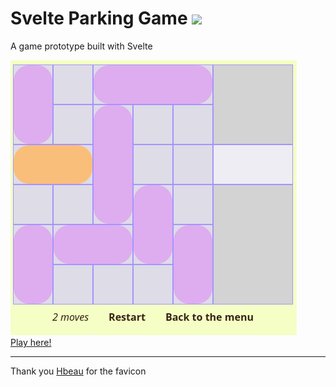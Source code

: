 # Svelte Parking Game [![](https://github.com/obr-09/svelte-parking-game/actions/workflows/deploy.yml/badge.svg)](https://obr-09.github.io/svelte-parking-game/)

A game prototype built with Svelte  

[![](./screenshot.png)](https://obr-09.github.io/svelte-parking-game/)  
[Play here!](https://obr-09.github.io/svelte-parking-game/)  


---

Thank you [Hbeau](https://github.com/Hbeau) for the favicon  
